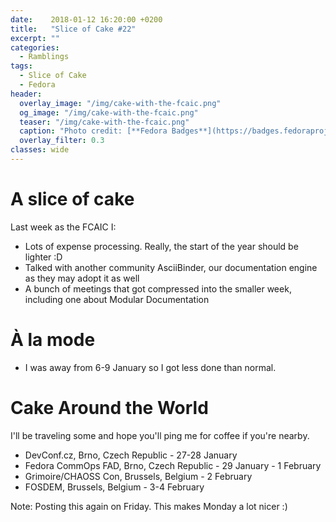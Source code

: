 ```yaml
---
date:    2018-01-12 16:20:00 +0200
title:   "Slice of Cake #22"
excerpt: ""
categories:
  - Ramblings
tags:
  - Slice of Cake
  - Fedora
header:
  overlay_image: "/img/cake-with-the-fcaic.png"
  og_image: "/img/cake-with-the-fcaic.png"
  teaser: "/img/cake-with-the-fcaic.png"
  caption: "Photo credit: [**Fedora Badges**](https://badges.fedoraproject.org/badge/its-a-cake-thing)"
  overlay_filter: 0.3
classes: wide
---
```


# A slice of cake

Last week as the FCAIC I:

- Lots of expense processing. Really, the start of the year should be lighter :D
- Talked with another community AsciiBinder, our documentation engine as they may adopt it as well
- A bunch of meetings that got compressed into the smaller week, including one about Modular Documentation

# À la mode

- I was away from 6-9 January so I got less done than normal.

# Cake Around the World

I'll be traveling some and hope you'll ping me for coffee if you're nearby.

- DevConf.cz, Brno, Czech Republic - 27-28 January
- Fedora CommOps FAD, Brno, Czech Republic - 29 January - 1 February
- Grimoire/CHAOSS Con, Brussels, Belgium - 2 February
- FOSDEM, Brussels, Belgium - 3-4 February

Note: Posting this again on Friday.  This makes Monday a lot nicer :)
